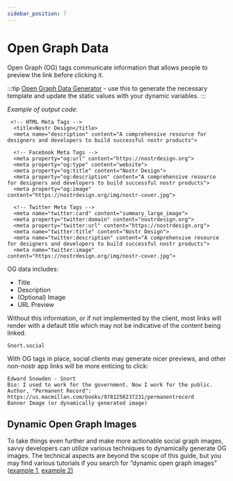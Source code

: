 ```yaml
---
sidebar_position: 7
---
```


# Open Graph Data

Open Graph (OG) tags communicate information that allows people to preview the link before clicking it. 

:::tip 
[Open Graph Data Generator](https://www.opengraph.xyz/) - use this to generate the necessary template and update the static values with your dynamic variables.
::: 

*Example of output code:*
```
 <!-- HTML Meta Tags -->
  <title>Nostr Design</title>
  <meta name="description" content="A comprehensive resource for designers and developers to build successful nostr products">

  <!-- Facebook Meta Tags -->
  <meta property="og:url" content="https://nostrdesign.org">
  <meta property="og:type" content="website">
  <meta property="og:title" content="Nostr Design">
  <meta property="og:description" content="A comprehensive resource for designers and developers to build successful nostr products">
  <meta property="og:image" content="https://nostrdesign.org/img/nostr-cover.jpg">

  <!-- Twitter Meta Tags -->
  <meta name="twitter:card" content="summary_large_image">
  <meta property="twitter:domain" content="nostrdesign.org">
  <meta property="twitter:url" content="https://nostrdesign.org">
  <meta name="twitter:title" content="Nostr Design">
  <meta name="twitter:description" content="A comprehensive resource for designers and developers to build successful nostr products">
  <meta name="twitter:image" content="https://nostrdesign.org/img/nostr-cover.jpg">
  ```

OG data includes:

- Title
- Description
- (Optional) Image
- URL Preview

Without this information, or if not implemented by the client, most links will render with a default title which may not be indicative of the content being linked.

```
Snort.social 
```

With OG tags in place, social clients may generate nicer previews, and other non-nostr app links will be more enticing to click:

```
Edward Snowden - Snort
Bio: I used to work for the government. Now I work for the public. Author, "Permanent Record": https://us.macmillan.com/books/9781250237231/permanentrecord
Banner Image (or dynamically generated image)
```

## Dynamic Open Graph Images
To take things even further and make more actionable social graph images, savvy developers can utilize various techniques to dynamically generate OG images. The technical aspects are beyond the scope of this guide, but you may find various tutorials if you search for “dynamic open graph images” ([example 1](https://urre.me/writings/dynamic-open-graph-images/), [example 2)](https://www.netlify.com/blog/dynamically-generate-open-graph-image-variants/)
